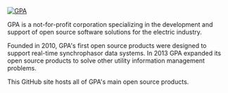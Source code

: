 [![GPA](https://www.gridprotectionalliance.org/assets/gpaLogos/SingleLinex40.png)](https://www.gridprotectionalliance.org/)

GPA is a not-for-profit corporation specializing in the development and support of open source software solutions for the electric industry.

Founded in 2010, GPA's first open source products were designed to support real-time synchrophasor data systems. In 2013 GPA expanded its open source products to solve other utility information management problems.

This GitHub site hosts all of GPA's main open source products.